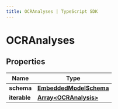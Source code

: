 ```yaml
---
title: OCRAnalyses | TypeScript SDK
---
```



# OCRAnalyses


## Properties

Name | Type
------------ | -------------
**schema** | [**EmbeddedModelSchema**](EmbeddedModelSchema)
**iterable** | [**Array&lt;OCRAnalysis&gt;**](OCRAnalysis)


